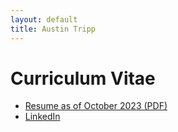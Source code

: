 ```yaml
---
layout: default
title: Austin Tripp
---
```

# Curriculum Vitae
- [Resume as of October 2023 (PDF)](/files/austin-cv-website.pdf)
- [LinkedIn](https://www.linkedin.com/in/austin-tripp)
